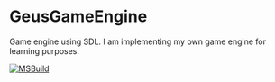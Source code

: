 # GeusGameEngine
Game engine using SDL. I am implementing my own game engine for learning purposes.

[![MSBuild](https://github.com/tahodzic/GeusGameEngine/actions/workflows/main.yml/badge.svg?branch=main)](https://github.com/tahodzic/GeusGameEngine/actions/workflows/main.yml)